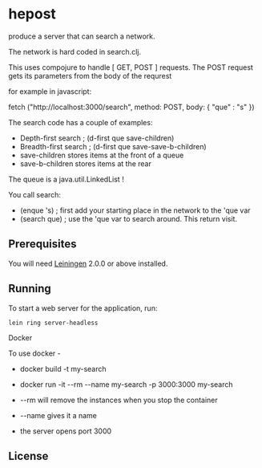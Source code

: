 # hepost

produce a server that can search a network.

The network is hard coded in search.clj.

This uses compojure to handle [ GET, POST ] requests.  The POST request gets its parameters from the body of the requrest

for example in javascript:

fetch ("http://localhost:3000/search", method: POST, body: { "que" : "s" })

The search code has a couple of examples:

* Depth-first search    ; (d-first que save-children)
* Breadth-first search  ; (d-first que save-save-b-children)
* save-children stores items at the front of a queue
* save-b-children stores items at the rear

The queue is a java.util.LinkedList !

You call search:

* (enque 's)  ; first add your starting place in the network to the 'que var
* (search que) ; use the 'que var to search around.  This return visit.

## Prerequisites

You will need [Leiningen][] 2.0.0 or above installed.

[leiningen]: https://github.com/technomancy/leiningen

## Running

To start a web server for the application, run:

    lein ring server-headless

Docker

To use docker -

* docker build -t my-search
* docker run -it --rm --name my-search -p 3000:3000 my-search

* --rm will remove the instances when you stop the container
* --name gives it a name
* the server opens port 3000

## License


